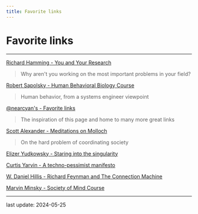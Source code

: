 ```yaml
---
title: Favorite links
---
```


# Favorite links

---

[Richard Hamming - You and Your Research](https://gwern.net/doc/science/1986-hamming)
>Why aren't you working on the most important problems in your field?

[Robert Sapolsky - Human Behavioral Biology Course](https://www.youtube.com/watch?v=NNnIGh9g6fA&list=PL848F2368C90DDC3D)
>Human behavior, from a systems engineer viewpoint

[@nearcyan's - Favorite links](https://near.blog/my-favorite-links/)
>The inspiration of this page and home to many more great links

[Scott Alexander - Meditations on Molloch](https://slatestarcodex.com/2014/07/30/meditations-on-moloch/)
>On the hard problem of coordinating society

[Elizer Yudkowsky - Staring into the singularity](https://slatestarcodex.com/2014/07/30/meditations-on-moloch/)

[Curtis Yarvin -  A techno-pessimist manifesto](https://graymirror.substack.com/p/a-techno-pessimist-manifesto)

[W. Daniel Hillis - Richard Feynman and The Connection Machine](https://longnow.org/essays/richard-feynman-connection-machine/)

[Marvin Minsky - Society of Mind Course](https://www.youtube.com/watch?v=-pb3z2w9gDg&list=PLUl4u3cNGP61E-vNcDV0w5xpsIBYNJDkU)

---

last update: 2024-05-25
